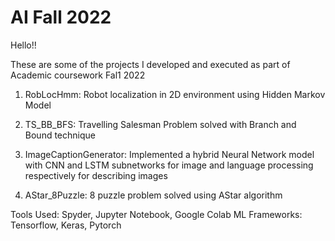 # AI Fall 2022

Hello!!

These are some of the projects I developed and executed as part of Academic coursework Fal1 2022

1. RobLocHmm: Robot localization in 2D environment using Hidden Markov Model

2. TS_BB_BFS: Travelling Salesman Problem solved with Branch and Bound technique

3. ImageCaptionGenerator: Implemented a hybrid Neural Network model with CNN and LSTM subnetworks for image and language processing respectively for describing images

4. AStar_8Puzzle: 8 puzzle problem solved using AStar algorithm


Tools Used: Spyder, Jupyter Notebook, Google Colab
ML Frameworks: Tensorflow, Keras, Pytorch
